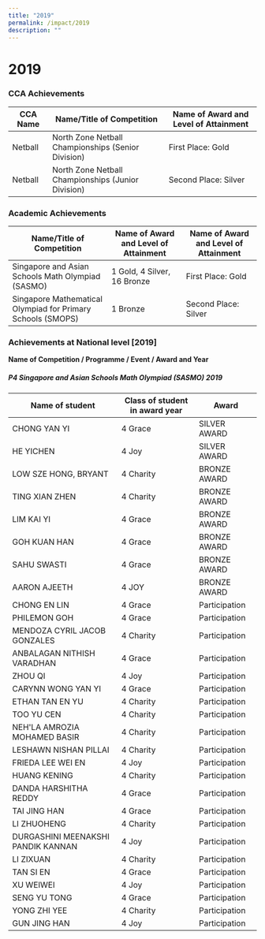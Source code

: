 ```yaml
---
title: "2019"
permalink: /impact/2019
description: ""
---
```

# **2019**

### CCA Achievements

| CCA Name  	| Name/Title of Competition  	| Name of Award and Level of Attainment  	|
|---	|---	|---	|
| Netball 	| North Zone Netball Championships (Senior Division) 	| First Place: Gold 	|
| Netball 	| North Zone Netball Championships (Junior Division) 	| Second Place: Silver 	|

### Academic Achievements

| Name/Title of Competition  	| Name of Award and Level of Attainment  	| Name of Award and Level of Attainment  	|
|---	|---	|---	|
| Singapore and Asian Schools Math Olympiad (SASMO) 	| 1 Gold, 4 Silver, 16 Bronze 	| First Place: Gold 	|
| Singapore Mathematical Olympiad for Primary Schools (SMOPS) 	| 1 Bronze 	| Second Place: Silver 	|


### Achievements at National level \[2019\]

**Name of Competition / Programme  / Event / Award and Year**

##### P4 Singapore and Asian Schools Math Olympiad (SASMO) 2019

| Name of student 	| Class of student in award year 	| Award 	|
|---	|---	|---	|
| CHONG YAN YI 	| 4 Grace 	| SILVER AWARD 	|
| HE YICHEN 	| 4 Joy 	| SILVER AWARD 	|
| LOW SZE HONG, BRYANT 	| 4 Charity 	| BRONZE AWARD 	|
| TING XIAN ZHEN 	| 4 Charity 	| BRONZE AWARD 	|
| LIM KAI YI 	| 4 Grace 	| BRONZE AWARD 	|
| GOH KUAN HAN 	| 4 Grace 	| BRONZE AWARD 	|
| SAHU SWASTI 	| 4 Grace 	| BRONZE AWARD 	|
| AARON AJEETH 	| 4 JOY 	| BRONZE AWARD 	|
| CHONG EN LIN 	| 4 Grace 	| Participation 	|
| PHILEMON GOH 	| 4 Grace 	| Participation 	|
| MENDOZA CYRIL JACOB GONZALES 	| 4 Charity 	| Participation 	|
| ANBALAGAN NITHISH VARADHAN 	| 4 Grace 	| Participation 	|
| ZHOU QI 	| 4 Joy 	| Participation 	|
| CARYNN WONG YAN YI 	| 4 Grace 	| Participation 	|
| ETHAN TAN EN YU 	| 4 Charity 	| Participation 	|
| TOO YU CEN 	| 4 Charity 	| Participation 	|
| NEH'LA AMROZIA MOHAMED BASIR 	| 4 Charity 	| Participation 	|
| LESHAWN NISHAN PILLAI 	| 4 Charity 	| Participation 	|
| FRIEDA LEE WEI EN 	| 4 Joy 	| Participation 	|
| HUANG KENING 	| 4 Charity 	| Participation 	|
| DANDA HARSHITHA REDDY 	| 4 Grace 	| Participation 	|
| TAI JING HAN 	| 4 Grace 	| Participation 	|
| LI ZHUOHENG 	| 4 Charity 	| Participation 	|
| DURGASHINI MEENAKSHI PANDIK KANNAN 	| 4 Joy 	| Participation 	|
| LI ZIXUAN 	| 4 Charity 	| Participation 	|
| TAN SI EN 	| 4 Grace 	| Participation 	|
| XU WEIWEI 	| 4 Joy 	| Participation 	|
| SENG YU TONG 	| 4 Grace 	| Participation 	|
| YONG ZHI YEE 	| 4 Charity 	| Participation 	|
| GUN JING HAN 	| 4 Joy 	| Participation 	|